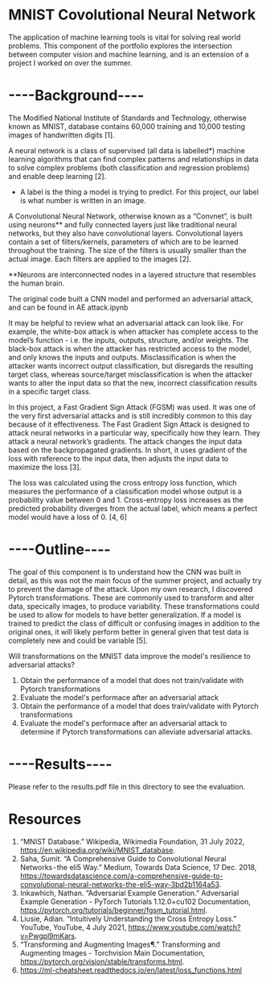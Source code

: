 # MNIST Covolutional Neural Network


The application of machine learning tools is vital for solving real world problems. This component of the portfolio explores the intersection between computer vision and machine learning, and is an extension of a project I worked on over the summer.


# ----Background----
The Modified National Institute of Standards and Technology, otherwise known as MNIST, database contains 60,000 training and 10,000 testing images of handwritten digits [1].

A neural network is a class of supervised (all data is labelled*) machine learning algorithms that can find complex patterns and relationships in data to solve complex problems (both classification and regression problems) and enable deep learning [2].

* A label is the thing a model is trying to predict. For this project, our label is what number is written in an image.

A Convolutional Neural Network, otherwise known as a “Convnet”, is built using neurons** and fully connected layers just like traditional neural networks, but they also have convolutional layers. Convolutional layers contain a set of filters/kernels, parameters of which are to be learned throughout the training. The size of the filters is usually smaller than the actual image. Each filters are applied to the images [2].

**Neurons are interconnected nodes in a layered structure that resembles the human brain.
 
The original code built a CNN model and performed an adversarial attack, and can be found in AE attack.ipynb

It may be helpful to review what an adversarial attack can look like. For example, the white-box attack is when attacker has complete access to the model’s function - i.e. the inputs, outputs, structure, and/or weights. The black-box attack is when the attacker has restricted access to the model, and only knows the inputs and outputs. Misclassification is when the attacker wants incorrect output classification, but disregards the resulting target class, whereas source/target misclassification is when the attacker wants to alter the input data so that the new, incorrect classification results in a specific target class.

In this project, a Fast Gradient Sign Attack (FGSM) was used. It was one of the very first adversarial attacks and is still incredibly common to this day because of it effectiveness. The Fast Gradient Sign Attack is designed to attack neural networks in a particular way, specifically how they learn. They attack a neural network’s gradients. The attack changes the input data based on the backpropagated gradients. In short, it uses gradient of the loss with reference to the input data, then adjusts the input data to maximize the loss [3].

The loss was calculated using the cross entropy loss function, which measures the performance of a classification model whose output is a probability value between 0 and 1. Cross-entropy loss increases as the predicted probability diverges from the actual label, which means a perfect model would have a loss of 0. [4, 6]
 
# ----Outline----

The goal of this component is to understand how the CNN was built in detail, as this was not the main focus of the summer project, and actually try to prevent the damage of the attack. Upon my own research, I discovered Pytorch transformations. These are commonly used to transform and alter data, specically images, to produce variability. These transformations could be used to allow for models to have better generalization. If a model is trained to predict the class of difficult or confusing images in addition to the original ones, it will likely perform better in general given that test data is completely new and could be variable [5].

Will transformations on the MNIST data improve the model's resilience to adversarial attacks?

1. Obtain the performance of a model that does not train/validate with Pytorch transformations
2. Evaluate the model's performace after an adversarial attack
3. Obtain the performance of a model that does train/validate with Pytorch transformations
4. Evaluate the model's performace after an adversarial attack to determine if Pytorch transformations can alleviate adversarial attacks.

# ----Results----

Please refer to the results.pdf file in this directory to see the evaluation.

# Resources
1. “MNIST Database.” Wikipedia, Wikimedia Foundation, 31 July 2022, https://en.wikipedia.org/wiki/MNIST_database. 
2. Saha, Sumit. “A Comprehensive Guide to Convolutional Neural Networks - the eli5 Way.” Medium, Towards Data Science, 17 Dec. 2018, https://towardsdatascience.com/a-comprehensive-guide-to-convolutional-neural-networks-the-eli5-way-3bd2b1164a53.
3. Inkawhich, Nathan. “Adversarial Example Generation.” Adversarial Example Generation - PyTorch Tutorials 1.12.0+cu102 Documentation, https://pytorch.org/tutorials/beginner/fgsm_tutorial.html.
4. Liusie, Adian. “Intuitively Understanding the Cross Entropy Loss.” YouTube, YouTube, 4 July 2021, https://www.youtube.com/watch?v=Pwgpl9mKars.
5. “Transforming and Augmenting Images¶.” Transforming and Augmenting Images - Torchvision Main Documentation, https://pytorch.org/vision/stable/transforms.html. 
6. https://ml-cheatsheet.readthedocs.io/en/latest/loss_functions.html
